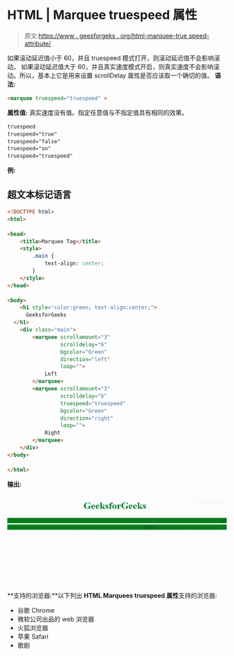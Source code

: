 # HTML | Marquee truespeed 属性

> 原文:[https://www . geesforgeks . org/html-marquee-true speed-attribute/](https://www.geeksforgeeks.org/html-marquee-truespeed-attribute/)

如果滚动延迟值小于 60，并且 truespeed 模式打开，则滚动延迟值不会影响滚动。
如果滚动延迟值大于 60，并且真实速度模式开启，则真实速度不会影响滚动。所以，基本上它是用来设置 scrollDelay 属性是否应该取一个确切的值。
**语法:**

```html
<marquee truespeed="truespeed" >
```

**属性值:**
真实速度没有值。指定任意值与不指定值具有相同的效果。

```html
truespeed 
truespeed="true"
truespeed="false"
truespeed="on"
truespeed="truespeed" 
```

**例:**

## 超文本标记语言

```html
<!DOCTYPE html>
<html>

<head>
    <title>Marquee Tag</title>
    <style>
        .main {
            text-align: center;
        }
    </style>
</head>

<body>
    <h1 style="color:green; text-align:center;">
      GeeksforGeeks
  </h1>
    <div class="main">
        <marquee scrollamount="3"
                 scrolldelay="6"
                 bgcolor="Green"
                 direction="left"
                 loop="">
            Left
        </marquee>
        <marquee scrollamount="3"
                 scrolldelay="6"
                 truespeed="truespeed"
                 bgcolor="Green"
                 direction="right"
                 loop="">
            Right
        </marquee>
    </div>
</body>

</html>
```

**输出:**

![](img/b36863dbbdbf384bb7a4b91831bd1b55.png)

**支持的浏览器:**以下列出 **HTML Marquees truespeed 属性**支持的浏览器:

*   谷歌 Chrome
*   微软公司出品的 web 浏览器
*   火狐浏览器
*   苹果 Safari
*   歌剧